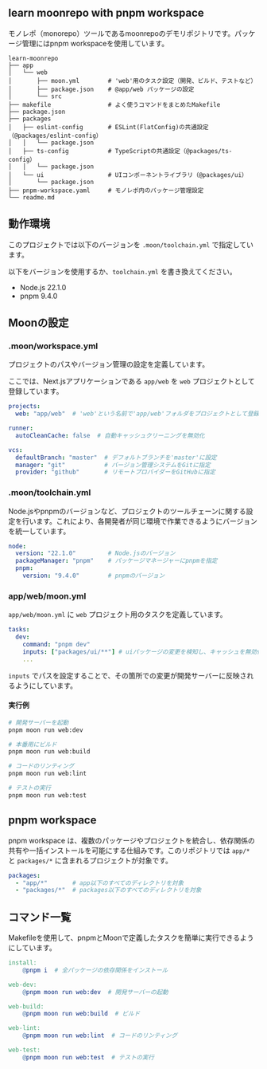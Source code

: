 ## learn moonrepo with pnpm workspace

モノレポ（monorepo）ツールであるmoonrepoのデモリポジトリです。パッケージ管理にはpnpm workspaceを使用しています。

```
learn-moonrepo
├── app
│   └── web
│       ├── moon.yml        # 'web'用のタスク設定（開発、ビルド、テストなど）
│       ├── package.json    # @app/web パッケージの設定
│       └── src
├── makefile                # よく使うコマンドをまとめたMakefile
├── package.json
├── packages
│   ├── eslint-config       # ESLint(FlatConfig)の共通設定（@packages/eslint-config）
│   │   └── package.json
│   ├── ts-config           # TypeScriptの共通設定（@packages/ts-config）
│   │   └── package.json
│   └── ui                  # UIコンポーネントライブラリ（@packages/ui）
│       └── package.json
├── pnpm-workspace.yaml     # モノレポ内のパッケージ管理設定
└── readme.md
```

## 動作環境

このプロジェクトでは以下のバージョンを `.moon/toolchain.yml` で指定しています。

以下をバージョンを使用するか、`toolchain.yml` を書き換えてください。

- Node.js 22.1.0
- pnpm 9.4.0

## Moonの設定

### .moon/workspace.yml

プロジェクトのパスやバージョン管理の設定を定義しています。

ここでは、Next.jsアプリケーションである `app/web` を `web` プロジェクトとして登録しています。

```yaml
projects:
  web: "app/web"  # 'web'という名前で'app/web'フォルダをプロジェクトとして登録

runner:
  autoCleanCache: false  # 自動キャッシュクリーニングを無効化

vcs:
  defaultBranch: "master"  # デフォルトブランチを'master'に設定
  manager: "git"           # バージョン管理システムをGitに指定
  provider: "github"       # リモートプロバイダーをGitHubに指定
```

### .moon/toolchain.yml

Node.jsやpnpmのバージョンなど、プロジェクトのツールチェーンに関する設定を行います。これにより、各開発者が同じ環境で作業できるようにバージョンを統一しています。

```yaml
node:
  version: "22.1.0"         # Node.jsのバージョン
  packageManager: "pnpm"    # パッケージマネージャーにpnpmを指定
  pnpm:
    version: "9.4.0"        # pnpmのバージョン
```

### app/web/moon.yml

`app/web/moon.yml` に `web` プロジェクト用のタスクを定義しています。

```yaml
tasks:
  dev:
    command: "pnpm dev"
    inputs: ["packages/ui/**"] # uiパッケージの変更を検知し、キャッシュを無効化
    ...
```

`inputs` でパスを設定することで、その箇所での変更が開発サーバーに反映されるようにしています。

#### 実行例

```sh
# 開発サーバーを起動
pnpm moon run web:dev

# 本番用にビルド
pnpm moon run web:build

# コードのリンティング
pnpm moon run web:lint

# テストの実行
pnpm moon run web:test
```

## pnpm workspace

pnpm workspace は、複数のパッケージやプロジェクトを統合し、依存関係の共有や一括インストールを可能にする仕組みです。このリポジトリでは `app/*` と `packages/*` に含まれるプロジェクトが対象です。

```yaml
packages:
  - "app/*"       # app以下のすべてのディレクトリを対象
  - "packages/*"  # packages以下のすべてのディレクトリを対象
```

## コマンド一覧

Makefileを使用して、pnpmとMoonで定義したタスクを簡単に実行できるようにしています。

```makefile
install:
	@pnpm i  # 全パッケージの依存関係をインストール

web-dev:
	@pnpm moon run web:dev  # 開発サーバーの起動

web-build:
	@pnpm moon run web:build  # ビルド

web-lint:
	@pnpm moon run web:lint  # コードのリンティング

web-test:
	@pnpm moon run web:test  # テストの実行
```
